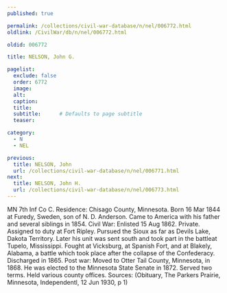 ```yaml
---
published: true

permalink: /collections/civil-war-database/n/nel/006772.html
oldlink: /CivilWar/db/n/nel/006772.html

oldid: 006772

title: NELSON, John G.

pagelist:
  exclude: false
  order: 6772
  image: 
  alt:
  caption:
  title:
  subtitle:      # Defaults to page subtitle
  teaser:

category: 
  - N 
  - NEL

previous:
  title: NELSON, John
  url: /collections/civil-war-database/n/nel/006771.html  
next:
  title: NELSON, John H.
  url: /collections/civil-war-database/n/nel/006773.html   
---
```

MN 7th Inf Co C. Residence: Chisago County, Minnesota. Born 16 Mar 1844 at Furedy, Sweden, son of N. D. Anderson. Came to America with his father and several siblings in 1854. Civil War: Enlisted 15 Aug 1862. Private. Assigned to duty at Fort Ripley. Pursued the Sioux as far as Devils Lake, Dakota Territory. Later his unit was sent south and took part in the battleat Tupelo, Mississippi. Fought at Vicksburg, at Spanish Fort, and at Blakely, Alabama, a battle which took place after the collapse of the Confederacy. Discharged in 1865. Post war: Moved to Otter Tail County, Minnesota, in 1868. He was elected to the Minnesota State Senate in 1872. Served two terms. Held various county offices. Sources: (Obituary, The Parkers Prairie, Minnesota, Independentl, 12 Jun 1930, p 1)